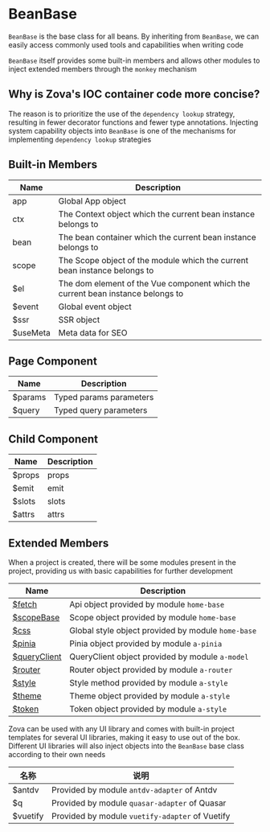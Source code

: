# BeanBase

`BeanBase` is the base class for all beans. By inheriting from `BeanBase`, we can easily access commonly used tools and capabilities when writing code

`BeanBase` itself provides some built-in members and allows other modules to inject extended members through the `monkey` mechanism

## Why is Zova's IOC container code more concise?

The reason is to prioritize the use of the `dependency lookup` strategy, resulting in fewer decorator functions and fewer type annotations. Injecting system capability objects into `BeanBase` is one of the mechanisms for implementing `dependency lookup` strategies

## Built-in Members

| Name     | Description                                                                     |
| -------- | ------------------------------------------------------------------------------- |
| app      | Global App object                                                               |
| ctx      | The Context object which the current bean instance belongs to                   |
| bean     | The bean container which the current bean instance belongs to                   |
| scope    | The Scope object of the module which the current bean instance belongs to       |
| $el      | The dom element of the Vue component which the current bean instance belongs to |
| $event   | Global event object                                                             |
| $ssr     | SSR object                                                                      |
| $useMeta | Meta data for SEO                                                               |

## Page Component

| Name    | Description             |
| ------- | ----------------------- |
| $params | Typed params parameters |
| $query  | Typed query parameters  |

## Child Component

| Name   | Description |
| ------ | ----------- |
| $props | props       |
| $emit  | emit        |
| $slots | slots       |
| $attrs | attrs       |

## Extended Members

When a project is created, there will be some modules present in the project, providing us with basic capabilities for further development

| Name                                                    | Description                                        |
| ------------------------------------------------------- | -------------------------------------------------- |
| [$fetch](../../techniques/api/introduction.md)            | Api object provided by module `home-base`          |
| [$scopeBase](../../essentials/scope/introduction.md)    | Scope object provided by module `home-base`        |
| [$css](../../techniques/css-in-js/css.md)           | Global style object provided by module `home-base` |
| [$pinia](../../vue/pinia.md)                            | Pinia object provided by module `a-pinia`          |
| [$queryClient](../../techniques/model/introduction.md)  | QueryClient object provided by module `a-model`    |
| [$router](../../techniques/router/navigation-guards.md) | Router object provided by module `a-router`        |
| [$style](../../techniques/css-in-js/style.md)           | Style method provided by module `a-style`          |
| [$theme](../../techniques/css-in-js/theme.md)           | Theme object provided by module `a-style`          |
| [$token](../../techniques/css-in-js/token.md)           | Token object provided by module `a-style`          |

Zova can be used with any UI library and comes with built-in project templates for several UI libraries, making it easy to use out of the box. Different UI libraries will also inject objects into the `BeanBase` base class according to their own needs

| 名称     | 说明                                            |
| -------- | ----------------------------------------------- |
| $antdv   | Provided by module `antdv-adapter` of Antdv     |
| $q       | Provided by module `quasar-adapter` of Quasar   |
| $vuetify | Provided by module `vuetify-adapter` of Vuetify |
